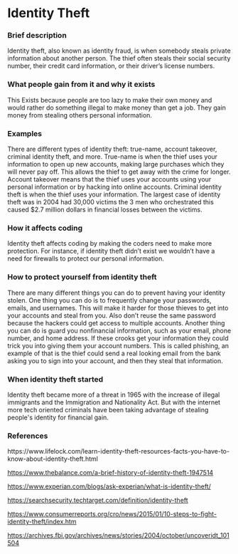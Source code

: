 <!DOCTYPE html>
<head>
<h1>Identity Theft</h1>
</head>
<body>

<h3>Brief description</h3>
<p>Identity theft, also known as identity fraud, is when somebody steals private information about another person. The thief often steals their social security number, their credit card information, or their driver’s license numbers. 
</p>

<h3>What people gain from it and why it exists
</h3>
<p>This Exists because people are too lazy to make their own money and would rather do something illegal to make money than get a job. They gain money from stealing others personal information.
</p>

<h3>Examples</h3>
<p>There are different types of identity theft: true-name, account takeover, criminal identity theft, and more. True-name is when the thief uses your information to open up new accounts, making large purchases which they will never pay off. This allows the thief to get away with the crime for longer. Account takeover means that the thief uses your accounts using your personal information or by hacking into online accounts. Criminal identity theft is when the thief uses your information. The largest case of identity theft was in 2004 had 30,000 victims the 3 men who orchestrated this caused $2.7 million dollars in financial losses between the victims.
</p>

<h3>How it affects coding</h3>
<p>Identity theft affects coding by making the coders need to make more protection.
 For instance, if identity theft didn’t exist we wouldn’t have a need for firewalls to protect
  our personal information.</p>

<h3>How to protect yourself from identity theft</h3>
<p>There are many different things you can do to prevent having your identity stolen. 
One thing you can do is to frequently change your passwords, emails, and usernames. 
This will make it harder for those thieves to get into your accounts and steal from you. 
Also don’t reuse the same password because the hackers could get access to multiple accounts. 
Another thing you can do is guard you nonfinancial information, such as your email, phone number, and home address. 
If these crooks get your information they could trick you into giving them your account numbers. 
This is called phishing, an example of that is the thief could send a real looking 
email from the bank asking you to sign into your account, and then they steal that information.</p>

<h3>When identity theft started</h3>
<p>Identity theft became more of a threat in 1965 with the increase of illegal immigrants and the Immigration and Nationality Act.
But with the internet more tech oriented criminals have been taking advantage of stealing people's identity for financial gain.</p>

<h3></h3>
<p><p>



<h3>References</h3>
<p>https://www.lifelock.com/learn-identity-theft-resources-facts-you-have-to-know-about-identity-theft.html

https://www.thebalance.com/a-brief-history-of-identity-theft-1947514

https://www.experian.com/blogs/ask-experian/what-is-identity-theft/

https://searchsecurity.techtarget.com/definition/identity-theft

https://www.consumerreports.org/cro/news/2015/01/10-steps-to-fight-identity-theft/index.htm

https://archives.fbi.gov/archives/news/stories/2004/october/uncoveridt_101504
</p>


</body>